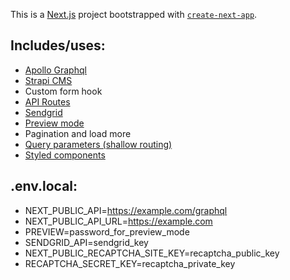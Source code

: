 This is a [Next.js](https://nextjs.org/) project bootstrapped with [`create-next-app`](https://github.com/vercel/next.js/tree/canary/packages/create-next-app).

## Includes/uses:

- [Apollo Graphql](https://www.apollographql.com)
- [Strapi CMS](https://strapi.io/)
- Custom form hook
- [API Routes](https://nextjs.org/docs/api-routes/introduction)
- [Sendgrid](https://sendgrid.com/)
- [Preview mode](https://nextjs.org/docs/advanced-features/preview-mode)
- Pagination and load more
- [Query parameters (shallow routing)](https://nextjs.org/docs/routing/shallow-routing)
- [Styled components](https://styled-components.com/)

## .env.local:
- NEXT_PUBLIC_API=https://example.com/graphql
- NEXT_PUBLIC_API_URL=https://example.com
- PREVIEW=password_for_preview_mode
- SENDGRID_API=sendgrid_key
- NEXT_PUBLIC_RECAPTCHA_SITE_KEY=recaptcha_public_key
- RECAPTCHA_SECRET_KEY=recaptcha_private_key
